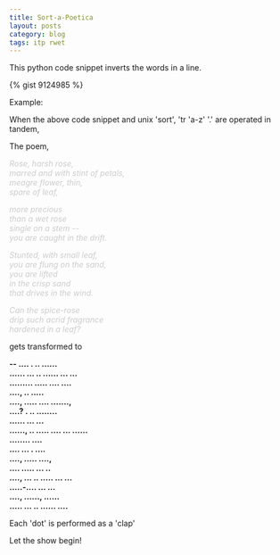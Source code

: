 ```yaml
---
title: Sort-a-Poetica
layout: posts
category: blog
tags: itp rwet
---
```


This python code snippet inverts the words in a line.

{% gist 9124985 %}

<!--This unix script translates the letters of a word to numbers ( a-z or A-Z to 1-26 )

{% gist 9125443 %}-->

Example:

When the above code snippet and unix 'sort', 'tr 'a-z' '.' are operated in tandem, 

The poem, 

<span style="color:#CCC">

<i>Rose, harsh rose,<br/>
marred and with stint of petals,<br/>
meagre flower, thin,<br/>
spare of leaf,<br/>

more precious<br/>
than a wet rose<br/>
single on a stem -- <br/>
you are caught in the drift.<br/>

Stunted, with small leaf,<br/>
you are flung on the sand,<br/>
you are lifted<br/>
in the crisp sand<br/>
that drives in the wind.<br/>

Can the spice-rose<br/>
drip such acrid fragrance<br/>
hardened in a leaf?</i>

</span>

gets transformed to

**-- .... . .. ......<br/>
...... ... .. ...... ... ...<br/>
......... ..... .... ....<br/>
...., .. .....<br/>
...., ..... .... .......,<br/>
....? . .. ........<br/> 
...... ... ...<br/> 
......, .. ..... .... ... ......<br/>
........ ....<br/>
.... ... . ....<br/>
...., ..... ....,<br/>
.... ..... ... ..<br/>
...., ... .. ..... ... ...<br/>
.....-.... ... ...<br/>
...., ......, ......<br/>
..... ... .. ...... ....<br/>**

Each 'dot' is performed as a 'clap'

Let the show begin!
